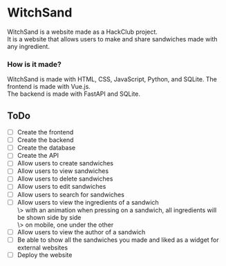 # WitchSand

WitchSand is a website made as a HackClub project.  
It is a website that allows users to make and share sandwiches made with any ingredient.

### How is it made?
WitchSand is made with HTML, CSS, JavaScript, Python, and SQLite. 
The frontend is made with Vue.js.  
The backend is made with FastAPI and SQLite.

## ToDo
- [ ] Create the frontend
- [ ] Create the backend
- [ ] Create the database
- [ ] Create the API
- [ ] Allow users to create sandwiches
- [ ] Allow users to view sandwiches
- [ ] Allow users to delete sandwiches
- [ ] Allow users to edit sandwiches
- [ ] Allow users to search for sandwiches
- [ ] Allow users to view the ingredients of a sandwich  
\\> with an animation when pressing on a sandwich, all ingredients will be shown side by side  
\\> on mobile, one under the other  
- [ ] Allow users to view the author of a sandwich
- [ ] Be able to show all the sandwiches you made and liked as a widget for external websites 
- [ ] Deploy the website
